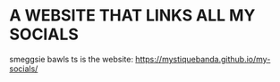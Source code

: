 # A WEBSITE THAT LINKS ALL MY SOCIALS
smeggsie bawls
ts is the website:
https://mystiquebanda.github.io/my-socials/
